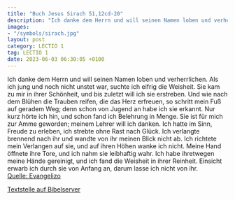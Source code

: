```yaml
---
title: "Buch Jesus Sirach 51,12cd-20"
description: "Ich danke dem Herrn und will seinen Namen loben und verherrlichen. Als ich jung und noch nicht unstet war, suchte ich eifrig die Weisheit. Sie kam zu mir in ihrer Schönheit, und bis zuletzt will ich sie erstreben. Und wie nach dem Blühen die Trauben reifen, die das Herz erfreuen,...."
images:
- "/symbols/sirach.jpg"
layout: post
category: LECTIO 1
tag: LECTIO 1
date: 2023-06-03 06:30:05 +0100
---
```

Ich danke dem Herrn
und will seinen Namen loben und verherrlichen.
Als ich jung und noch nicht unstet war, suchte ich eifrig die Weisheit.
Sie kam zu mir in ihrer Schönheit, und bis zuletzt will ich sie erstreben.
Und wie nach dem Blühen die Trauben reifen, die das Herz erfreuen, so schritt mein Fuß auf geradem Weg; denn schon von Jugend an habe ich sie erkannt.<!--more-->
Nur kurz hörte ich hin, und schon fand ich Belehrung in Menge.
Sie ist für mich zur Amme geworden; meinem Lehrer will ich danken.
Ich hatte im Sinn, Freude zu erleben, ich strebte ohne Rast nach Glück.
Ich verlangte brennend nach ihr und wandte von ihr meinen Blick nicht ab.
Ich richtete mein Verlangen auf sie, und auf ihren Höhen wanke ich nicht. Meine Hand öffnete ihre Tore, und ich nahm sie leibhaftig wahr. Ich habe ihretwegen meine Hände gereinigt, und ich fand die Weisheit in ihrer Reinheit. Einsicht erwarb ich durch sie von Anfang an, darum lasse ich nicht von ihr.<br>
[Quelle: Evangelizo](https://evangeliumtagfuertag.org/DE/gospel)

[Textstelle auf Bibelserver](https://www.bibleserver.com/EU/Sirach51,12cd-20)
